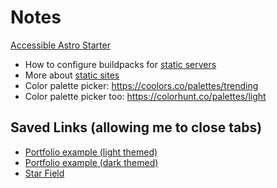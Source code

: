 # Notes

[Accessible Astro Starter](https://github.com/markteekman/accessible-astro-starter)

- How to configure buildpacks for [static servers](https://github.com/dokku/heroku-buildpack-nginx/issues/31#issuecomment-572572627)
- More about [static sites](https://ericmjl.github.io/essays-on-data-science/miscellaneous/static-sites-on-dokku/)
- Color palette picker: https://coolors.co/palettes/trending
- Color palette picker too: https://colorhunt.co/palettes/light

## Saved Links (allowing me to close tabs)

- [Portfolio example (light themed)](https://stefenphelps.com/about/)
- [Portfolio example (dark themed)](https://whitmore.io/)
- [Star Field](https://codepen.io/markteekman/pen/vYmOzRR)
